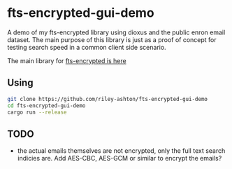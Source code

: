 # fts-encrypted-gui-demo
A demo of my fts-encrypted library using dioxus and the public enron email dataset.
The main purpose of this library is just as a proof of concept for testing
search speed in a common client side scenario.

The main library for [fts-encrypted is here](https://github.com/riley-ashton/fts-encrypted)

## Using

```sh
git clone https://github.com/riley-ashton/fts-encrypted-gui-demo
cd fts-encrypted-gui-demo
cargo run --release
```

## TODO
- the actual emails themselves are not encrypted, only the full text search indicies are. 
Add AES-CBC, AES-GCM or similar to encrypt the emails?

